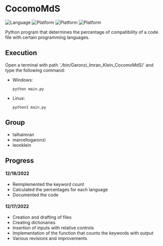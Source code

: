 # CocomoMdS

![Language](https://img.shields.io/badge/Language-Python-green?style=flat) 
![Platform](https://img.shields.io/badge/OS%20platform%20supported-Linux-blue?style=flat)
![Platform](https://img.shields.io/badge/OS%20platform%20supported-Windows-blue?style=flat)
![Platform](https://img.shields.io/badge/OS%20platform%20supported-macOS-blue?style=flat)

Python program that determines the percentage of compatibility of a code file with certain programming languages.

## Execution

Open a terminal with path './bin/Garonzi_Imran_Klein_CocomoMdS/' and type the following command:

- Windows:
  ```
  python main.py
  ```

- Linux:
  ```
  python3 main.py
  ```

## Group

- talhaimran
- marcellogaronzi
- leonklein

## Progress

#### 12/18/2022
- Reimplemented the keyword count
- Calculated the percentages for each language
- Documented the code

#### 12/17/2022
- Creation and drafting of files
- Creating dictionaries
- Insertion of inputs with relative controls
- Implementation of the function that counts the keywords with output
- Various revisions and improvements
